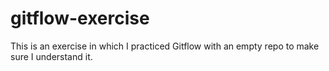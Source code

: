 # gitflow-exercise
This is an exercise in which I practiced Gitflow with an empty repo to make sure I understand it.
